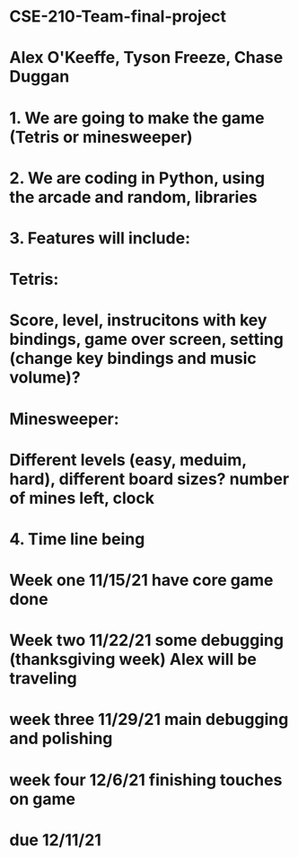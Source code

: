 # CSE-210-Team-final-project

# Alex O'Keeffe, Tyson Freeze, Chase Duggan

# 1. We are going to make the game (Tetris or minesweeper)

# 2. We are coding in Python, using the arcade and random, libraries

# 3. Features will include:
#   Tetris:
#       Score, level, instrucitons with key bindings, game over screen, setting (change key bindings and music volume)?
#   Minesweeper:
#       Different levels (easy, meduim, hard), different board sizes? number of mines left, clock

# 4. Time line being
#   Week one 11/15/21 have core game done
#   Week two 11/22/21 some debugging (thanksgiving week) Alex will be traveling
#   week three 11/29/21 main debugging and polishing
#   week four 12/6/21 finishing touches on game
# due 12/11/21